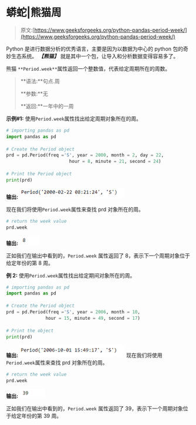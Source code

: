 # 蟒蛇|熊猫周

> 原文:[https://www.geeksforgeeks.org/python-pandas-period-week/](https://www.geeksforgeeks.org/python-pandas-period-week/)

Python 是进行数据分析的优秀语言，主要是因为以数据为中心的 python 包的奇妙生态系统。 ***【熊猫】*** 就是其中一个包，让导入和分析数据变得容易多了。

熊猫 `**Period.week**`属性返回一个整数值，代表给定周期所在的周数。

> **语法:**句点.周
> 
> **参数:**无
> 
> **返回:**一年中的一周

**示例#1:** 使用`Period.week`属性找出给定周期对象所在的周。

```py
# importing pandas as pd
import pandas as pd

# Create the Period object
prd = pd.Period(freq ='S', year = 2000, month = 2, day = 22, 
                        hour = 8, minute = 21, second = 24)

# Print the Period object
print(prd)
```

**输出:**
![](img/e74d8dfa72965f36f64b1d11a228d297.png)

现在我们将使用`Period.week`属性来查找 prd 对象所在的周。

```py
# return the week value
prd.week
```

**输出:**
![](img/3b9dadf73c9ac48105e2fc8d2ed04f0e.png)

正如我们在输出中看到的，`Period.week` 属性返回了 8，表示下一个周期对象位于给定年份的第 8 周。

**例 2:** 使用`Period.week`属性找出给定期间对象所在的周。

```py
# importing pandas as pd
import pandas as pd

# Create the Period object
prd = pd.Period(freq ='S', year = 2006, month = 10,
               hour = 15, minute = 49, second = 17)

# Print the object
print(prd)
```

**输出:**
![](img/7752883a0d3bbe6723b83c640e79cd94.png)
现在我们将使用`Period.week`属性来查找 prd 对象所在的周。

```py
# return the week value
prd.week
```

**输出:**
![](img/c4bedcbd69a5b5bd55ee97847f9720c3.png)

正如我们在输出中看到的，`Period.week` 属性返回了 39，表示下一个周期对象位于给定年份的第 39 周。